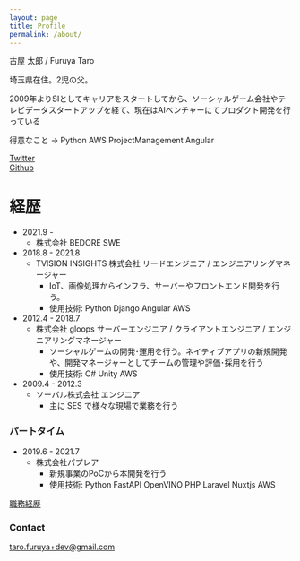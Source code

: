 ```yaml
---
layout: page
title: Profile
permalink: /about/
---
```


古屋 太郎 / Furuya Taro

埼玉県在住。2児の父。

2009年よりSIとしてキャリアをスタートしてから、ソーシャルゲーム会社やテレビデータスタートアップを経て、現在はAIベンチャーにてプロダクト開発を行っている

得意なこと → Python AWS ProjectManagement Angular 

[Twitter](https://twitter.com/taross__f)  
[Github](https://github.com/taross-f)


# 経歴
- 2021.9 -
  - 株式会社 BEDORE SWE   
- 2018.8 - 2021.8
  - TVISION INSIGHTS 株式会社 リードエンジニア / エンジニアリングマネージャー
    - IoT、画像処理からインフラ、サーバーやフロントエンド開発を行う。
    - 使用技術: Python Django Angular AWS
- 2012.4 - 2018.7
  - 株式会社 gloops サーバーエンジニア / クライアントエンジニア / エンジニアリングマネージャー
    - ソーシャルゲームの開発･運用を行う。ネイティブアプリの新規開発や、開発マネージャーとしてチームの管理や評価･採用を行う
    - 使用技術: C# Unity AWS
- 2009.4 - 2012.3
  - ソーバル株式会社 エンジニア
    - 主に SES で様々な現場で業務を行う
    
### パートタイム

- 2019.6 - 2021.7
  - 株式会社パプレア
    - 新規事業のPoCから本開発を行う
    - 使用技術: Python FastAPI OpenVINO PHP Laravel Nuxtjs AWS

[職務経歴](https://gist.github.com/taross-f/e3043275d6a71f410867fcc1aa51ced1)

<div data-iframe-width="150" data-iframe-height="270" data-share-badge-id="6e657a54-165c-4ff8-9b39-873441ff8b1f" data-share-badge-host="https://www.credly.com"></div><script type="text/javascript" async src="//cdn.credly.com/assets/utilities/embed.js"></script>
<div data-iframe-width="150" data-iframe-height="270" data-share-badge-id="1a3dd763-c988-441a-839c-34010e6fdd33" data-share-badge-host="https://www.credly.com"></div><script type="text/javascript" async src="//cdn.credly.com/assets/utilities/embed.js"></script>
<div data-iframe-width="150" data-iframe-height="270" data-share-badge-id="e7e5eac6-43c2-4992-aa14-6a2af37e6136" data-share-badge-host="https://www.credly.com"></div><script type="text/javascript" async src="//cdn.credly.com/assets/utilities/embed.js"></script>
<div data-iframe-width="150" data-iframe-height="270" data-share-badge-id="43049902-ff70-4dd0-99b7-c91308a2c436" data-share-badge-host="https://www.credly.com"></div><script type="text/javascript" async src="//cdn.credly.com/assets/utilities/embed.js"></script>

### Contact

[taro.furuya+dev@gmail.com](mailto:taro.furuya+dev@gmail.com)  

